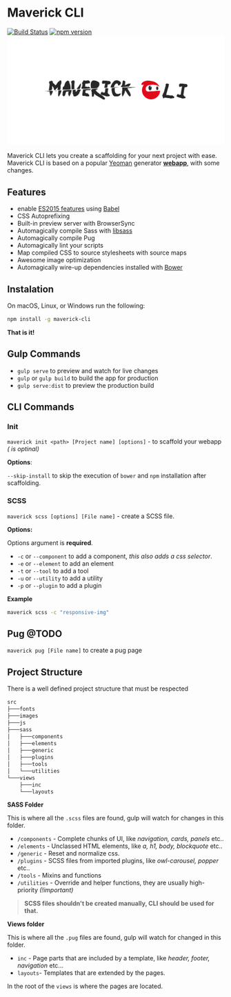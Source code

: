 # Maverick CLI
[![Build Status](https://travis-ci.org/ilicmarko/maverick-cli.svg?branch=master)](https://travis-ci.org/ilicmarko/maverick-cli) [![npm version](https://badge.fury.io/js/maverick-cli.svg)](https://badge.fury.io/js/maverick-cli)![CLI Logo](https://raw.githubusercontent.com/ilicmarko/maverick-cli/master/logo.png)

Maverick CLI lets you create a scaffolding for your next project with ease. Maverick CLI is based on a popular [Yeoman](http://yeoman.io/) generator [**webapp**](https://github.com/yeoman/generator-webapp), with some changes.

## Features

* enable [ES2015 features](https://babeljs.io/docs/learn-es2015/) using [Babel](https://babeljs.io)
* CSS Autoprefixing
* Built-in preview server with BrowserSync
* Automagically compile Sass with [libsass](http://libsass.org)
* Automagically compile Pug
* Automagically lint your scripts
* Map compiled CSS to source stylesheets with source maps
* Awesome image optimization
* Automagically wire-up dependencies installed with [Bower](http://bower.io)

## Instalation

On macOS, Linux, or Windows run the following:

```bash
npm install -g maverick-cli
```

**That is it!**

## Gulp Commands

* `gulp serve` to preview and watch for live changes
* `gulp` or `gulp build` to build the app for production
* `gulp serve:dist` to preview the production build

## CLI Commands

### Init

`maverick init <path> [Project name] [options]` - to scaffold your webapp *(<path> is optinal)*

**Options**:

`--skip-install` to skip the execution of `bower` and `npm` installation after scaffolding.

### SCSS

`maverick scss [options] [File name]` - create a SCSS file.

**Options:**

Options argument is **required**.

* `-c` or `--component` to add a component, *this also adds a css selector*.
* `-e` or `--element` to add an element
* `-t` or `--tool` to add a tool
* `-u` or `--utility` to add a utility
* `-p` or `--plugin` to add a plugin

**Example**

```bash
maverick scss -c "responsive-img"
```
##  Pug @TODO

`maverick pug [File name]` to create a pug page

## Project Structure 

There is a well defined project structure that must be respected

```
src
├───fonts
├───images
├───js
├───sass
│   ├───components
│   ├───elements
│   ├───generic
│   ├───plugins
│   ├───tools
│   └───utilities
└───views
    ├───inc
    └───layouts
```

**SASS Folder**

This is where all the `.scss` files are found, gulp will watch for changes in this folder.

* `/components` - Complete chunks of UI, like *navigation, cards, panels* etc..
* `/elements` - Unclassed HTML elements, like *a, h1, body, blockquote* etc..
* `/generic` - Reset and normalize css.
* `/plugins` - SCSS files from imported plugins, like *owl-carousel, popper* etc..
* `/tools` - Mixins and functions
* `/utilities` - Override and helper functions, they are usually high-priority *(!important)*

> **SCSS files shouldn't be created manually, CLI should be used for that.**

**Views folder**

This is where all the `.pug` files are found, gulp will watch for changed in this folder.

* `inc` - Page parts that are included by a template, like *header, footer, navigation* etc...
* `layouts`- Templates that are extended by the pages.

In the root of the `views` is where the pages are located.



